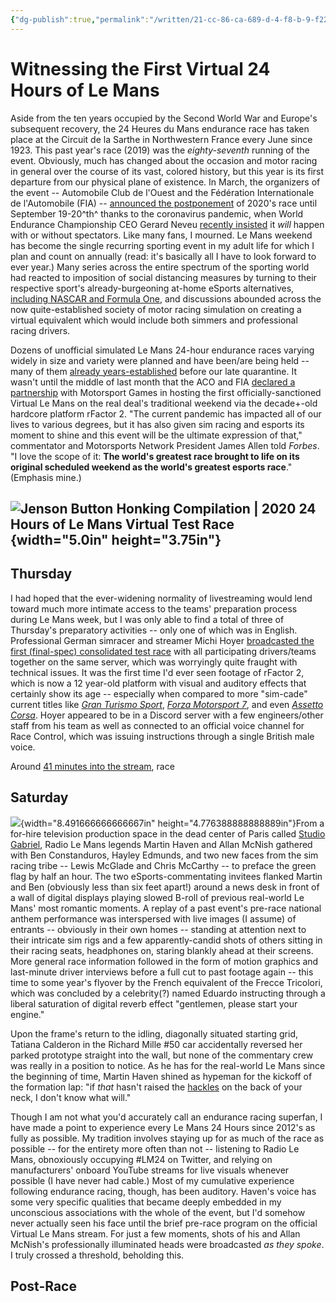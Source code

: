 ```yaml
---
{"dg-publish":true,"permalink":"/written/21-cc-86-ca-689-d-4-f8-b-9-f22-68-bb-16095-aca/","dgHomeLink":true,"dgPassFrontmatter":false}
---
```


# Witnessing the First Virtual 24 Hours of Le Mans

Aside from the ten years occupied by the Second World War and Europe's
subsequent recovery, the 24 Heures du Mans endurance race has taken
place at the Circuit de la Sarthe in Northwestern France every June
since 1923. This past year's race (2019) was the *eighty-seventh*
running of the event. Obviously, much has changed about the occasion and
motor racing in general over the course of its vast, colored history,
but this year is its first departure from our physical plane of
existence. In March, the organizers of the event -- Automobile Club de
l\'Ouest and the Fédération Internationale de l\'Automobile (FIA) --
[announced the
postponement](https://www.lemans.org/en/news/the-24-hours-of-le-mans-postponed-to-19-20-september-2020/53553)
of 2020's race until September 19-20^th^ thanks to the coronavirus
pandemic, when World Endurance Championship CEO Gerard Neveu [recently
insisted](https://www.msn.com/en-us/sports/more-sports/le-mans-24-hours-must-happen-says-wec-boss/ar-BB14gCaA)
it *will* happen with or without spectators. Like many fans, I mourned.
Le Mans weekend has become the single recurring sporting event in my
adult life for which I plan and count on annually (read: it's basically
all I have to look forward to ever year.) Many series across the entire
spectrum of the sporting world had reacted to imposition of social
distancing measures by turning to their respective sport's
already-burgeoning at-home eSports alternatives, [including NASCAR and
Formula
One](https://www.msn.com/en-us/sports/esports/nascar-and-f1-drivers-are-holding-esports-competitions-in-lieu-of-sunday-races/ar-BB11K7Jw),
and discussions abounded across the now quite-established society of
motor racing simulation on creating a virtual equivalent which would
include both simmers and professional racing drivers.

Dozens of unofficial simulated Le Mans 24-hour endurance races varying
widely in size and variety were planned and have been/are being held --
many of them [already
years-established](https://www.iracing.com/coanda-core-williams-score-24-hours-of-le-mans-class-victories/)
before our late quarantine. It wasn't until the middle of last month
that the ACO and FIA [declared a
partnership](https://www.forbes.com/sites/mikestubbs/2020/05/15/with-the-physical-race-postponed-le-mans-turns-to-esports/#69664a9e1b8c)
with Motorsport Games in hosting the first officially-sanctioned Virtual
Le Mans on the real deal's traditional weekend via the decade+-old
hardcore platform rFactor 2. "The current pandemic has impacted all of
our lives to various degrees, but it has also given sim racing and
esports its moment to shine and this event will be the ultimate
expression of that," commentator and Motorsports Network President James
Allen told *Forbes*. "I love the scope of it: **The world's greatest
race brought to life on its original scheduled weekend as the world's
greatest esports race**." (Emphasis mine.)

## ![Jenson Button Honking Compilation \| 2020 24 Hours of Le Mans Virtual Test Race](media/image2.jpg){width="5.0in" height="3.75in"}

## Thursday

I had hoped that the ever-widening normality of livestreaming would lend
toward much more intimate access to the teams' preparation process
during Le Mans week, but I was only able to find a total of three of
Thursday's preparatory activities -- only one of which was in English.
Professional German simracer and streamer Michi Hoyer [broadcasted the
first (final-spec) consolidated test race](https://youtu.be/5Qw8yjhkyz4)
with all participating drivers/teams together on the same server, which
was worryingly quite fraught with technical issues. It was the first
time I'd ever seen footage of rFactor 2, which is now a 12 year-old
platform with visual and auditory effects that certainly show its age --
especially when compared to more "sim-cade" current titles like [*Gran
Turismo Sport*](https://flic.kr/s/aHsmL5R2kH), [*Forza Motorsport
7*](https://flic.kr/s/aHsm8xp5uE), and even [*Assetto
Corsa*](https://flic.kr/s/aHskd6ixfa). Hoyer appeared to be in a Discord
server with a few engineers/other staff from his team as well as
connected to an official voice channel for Race Control, which was
issuing instructions through a single British male voice.

Around [41 minutes into the
stream](https://youtu.be/5Qw8yjhkyz4?t=2474), race

## Saturday

![](media/image3.png){width="8.491666666666667in"
height="4.776388888888889in"}From a for-hire television production space
in the dead center of Paris called [Studio
Gabriel](https://www.lemans.org/en/news/studio-gabriel-ground-zero-for-the-24-hours-of-le-mans-virtual/53906),
Radio Le Mans legends Martin Haven and Allan McNish gathered with Ben
Constanduros, Hayley Edmunds, and two new faces from the sim racing
tribe -- Lewis McGlade and Chris McCarthy -- to preface the green flag
by half an hour. The two eSports-commentating invitees flanked Martin
and Ben (obviously less than six feet apart!) around a news desk in
front of a wall of digital displays playing slowed B-roll of previous
real-world Le Mans' most romantic moments. A replay of a past event's
pre-race national anthem performance was interspersed with live images
(I assume) of entrants -- obviously in their own homes -- standing at
attention next to their intricate sim rigs and a few apparently-candid
shots of others sitting in their racing seats, headphones on, staring
blankly ahead at their screens. More general race information followed
in the form of motion graphics and last-minute driver interviews before
a full cut to past footage again -- this time to some year's flyover by
the French equivalent of the Frecce Tricolori, which was concluded by a
celebrity(?) named Eduardo instructing through a liberal saturation of
digital reverb effect "gentlemen, please start your engine."

Upon the frame's return to the idling, diagonally situated starting
grid, Tatiana Calderon in the Richard Mille #50 car accidentally
reversed her parked prototype straight into the wall, but none of the
commentary crew was really in a position to notice. As he has for the
real-world Le Mans since the beginning of time, Martin Haven shined as
hypeman for the kickoff of the formation lap: "if *that* hasn't raised
the [hackles](https://www.merriam-webster.com/dictionary/hackles) on the
back of your neck, I don't know what will."

Though I am not what you'd accurately call an endurance racing superfan,
I have made a point to experience every Le Mans 24 Hours since 2012's as
fully as possible. My tradition involves staying up for as much of the
race as possible -- for the entirety more often than not -- listening to
Radio Le Mans, obnoxiously occupying #LM24 on Twitter, and relying on
manufacturers' onboard YouTube streams for live visuals whenever
possible (I have never had cable.) Most of my cumulative experience
following endurance racing, though, has been auditory. Haven's voice has
some very specific qualities that became deeply embedded in my
unconscious associations with the whole of the event, but I'd somehow
never actually seen his face until the brief pre-race program on the
official Virtual Le Mans stream. For just a few moments, shots of his
and Allan McNish's professionally illuminated heads were broadcasted *as
they spoke*. I truly crossed a threshold, beholding this.

## Post-Race
